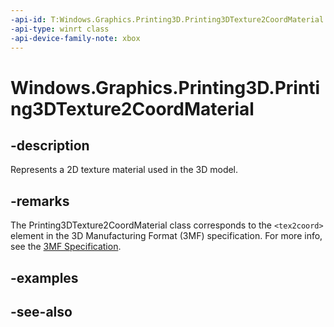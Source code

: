 ```yaml
---
-api-id: T:Windows.Graphics.Printing3D.Printing3DTexture2CoordMaterial
-api-type: winrt class
-api-device-family-note: xbox
---
```


<!-- Class syntax.
public class Printing3DTexture2CoordMaterial : Windows.Graphics.Printing3D.IPrinting3DTexture2CoordMaterial
-->

# Windows.Graphics.Printing3D.Printing3DTexture2CoordMaterial

## -description
Represents a 2D texture material used in the 3D model.

## -remarks
The Printing3DTexture2CoordMaterial class corresponds to the `<tex2coord>` element in the 3D Manufacturing Format (3MF) specification. For more info, see the [3MF Specification](https://3mf.io/3mf-specification/).

## -examples

## -see-also
